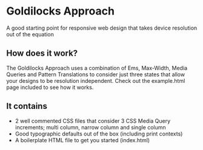 Goldilocks Approach
===================

A good starting point for responsive web design that takes device resolution out of the equation

How does it work?
-----------------

The Goldilocks Approach uses a combination of Ems, Max-Width, Media Queries and Pattern Translations to consider just three states that allow your designs to be resolution independent. Check out the example.html page included to see how it works.

It contains
-----------

* 2 well commented CSS files that consider 3 CSS Media Query increments; multi column, narrow column and single column
* Good typographic defaults out of the box (including print contexts)
* A boilerplate HTML file to get you started (index.html)

